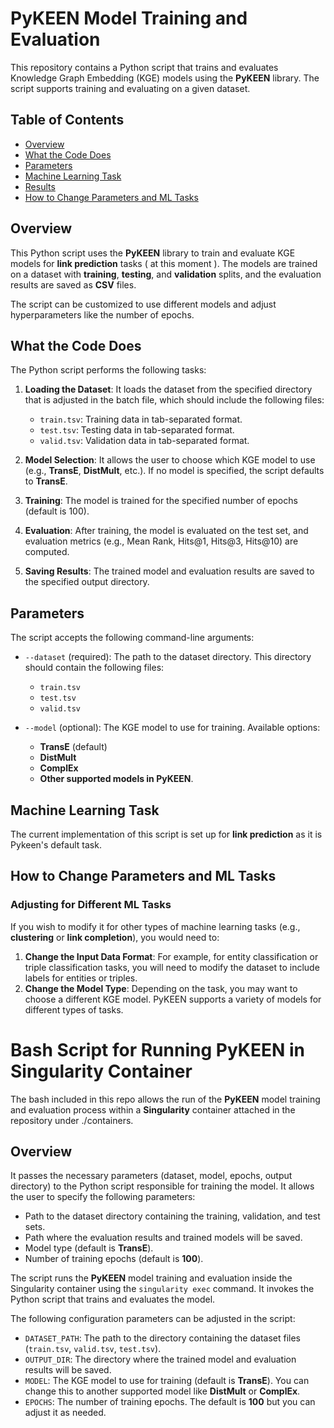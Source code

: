 # PyKEEN Model Training and Evaluation

This repository contains a Python script that trains and evaluates Knowledge Graph Embedding (KGE) models using the **PyKEEN** library. The script supports training and evaluating on a given dataset.

## Table of Contents
- [Overview](#overview)
- [What the Code Does](#what-the-code-does)
- [Parameters](#parameters)
- [Machine Learning Task](#machine-learning-task)
- [Results](#results)
- [How to Change Parameters and ML Tasks](#how-to-change-parameters-and-ml-tasks)


## Overview

This Python script uses the **PyKEEN** library to train and evaluate KGE models for **link prediction** tasks ( at this moment ). The models are trained on a dataset with **training**, **testing**, and **validation** splits, and the evaluation results are saved as **CSV** files.

The script can be customized to use different models and adjust hyperparameters like the number of epochs.

## What the Code Does

The Python script performs the following tasks:
1. **Loading the Dataset**: It loads the dataset from the specified directory that is adjusted in the batch file, which should include the following files:
    - `train.tsv`: Training data in tab-separated format.
    - `test.tsv`: Testing data in tab-separated format.
    - `valid.tsv`: Validation data in tab-separated format.
   
2. **Model Selection**: It allows the user to choose which KGE model to use (e.g., **TransE**, **DistMult**, etc.). If no model is specified, the script defaults to **TransE**.

3. **Training**: The model is trained for the specified number of epochs (default is 100).

4. **Evaluation**: After training, the model is evaluated on the test set, and evaluation metrics (e.g., Mean Rank, Hits@1, Hits@3, Hits@10) are computed.

5. **Saving Results**: The trained model and evaluation results are saved to the specified output directory. 

## Parameters

The script accepts the following command-line arguments:

- `--dataset` (required): The path to the dataset directory. This directory should contain the following files:
  - `train.tsv`
  - `test.tsv`
  - `valid.tsv`

- `--model` (optional): The KGE model to use for training. Available options:
  - **TransE** (default)
  - **DistMult**
  - **ComplEx**
  - **Other supported models in PyKEEN**.

  

## Machine Learning Task

The current implementation of this script is set up for **link prediction** as it is Pykeen's default task.

## How to Change Parameters and ML Tasks

### Adjusting for Different ML Tasks
If you wish to modify it for other types of machine learning tasks (e.g., **clustering** or **link completion**), you would need to:

1. **Change the Input Data Format**: For example, for entity classification or triple classification tasks, you will need to modify the dataset to include labels for entities or triples.
2. **Change the Model Type**: Depending on the task, you may want to choose a different KGE model. PyKEEN supports a variety of models for different types of tasks.

# Bash Script for Running PyKEEN in Singularity Container

The bash included in this repo allows the run of the **PyKEEN** model training and evaluation process within a **Singularity** container attached in the repository under ./containers.
## Overview
It passes the necessary parameters (dataset, model, epochs, output directory) to the Python script responsible for training the model. 
It allows the user to specify the following parameters:
   - Path to the dataset directory containing the training, validation, and test sets.
   - Path where the evaluation results and trained models will be saved.
   - Model type (default is **TransE**).
   - Number of training epochs (default is **100**).

The script runs the **PyKEEN** model training and evaluation inside the Singularity container using the `singularity exec` command. It invokes the Python script that trains and evaluates the model.

The following configuration parameters can be adjusted in the script:

- `DATASET_PATH`: The path to the directory containing the dataset files (`train.tsv`, `valid.tsv`, `test.tsv`).
- `OUTPUT_DIR`: The directory where the trained model and evaluation results will be saved.
- `MODEL`: The KGE model to use for training (default is **TransE**). You can change this to another supported model like **DistMult** or **ComplEx**.
- `EPOCHS`: The number of training epochs. The default is **100** but you can adjust it as needed.



